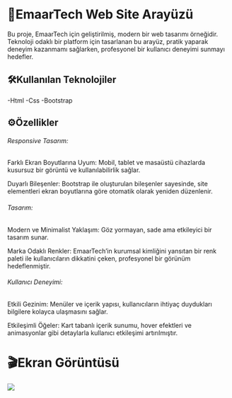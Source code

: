 <h1>🚀EmaarTech Web Site Arayüzü</h1>

Bu proje, EmaarTech için geliştirilmiş, modern bir web tasarımı örneğidir. Teknoloji odaklı bir platform için tasarlanan bu arayüz, pratik yaparak deneyim kazanmamı sağlarken, profesyonel bir kullanıcı deneyimi sunmayı hedefler.

<h2>🛠️Kullanılan Teknolojiler</h2>

-Html
-Css
-Bootstrap

<h2>⚙️Özellikler</h2>

<h6>Responsive Tasarım:</h6

Farklı Ekran Boyutlarına Uyum: Mobil, tablet ve masaüstü cihazlarda kusursuz bir görüntü ve kullanılabilirlik sağlar.

Duyarlı Bileşenler: Bootstrap ile oluşturulan bileşenler sayesinde, site elementleri ekran boyutlarına göre otomatik olarak yeniden düzenlenir.

<h6>Tasarım:</h6

Modern ve Minimalist Yaklaşım: Göz yormayan, sade ama etkileyici bir tasarım sunar.

Marka Odaklı Renkler: EmaarTech’in kurumsal kimliğini yansıtan bir renk paleti ile kullanıcıların dikkatini çeken, profesyonel bir görünüm hedeflenmiştir.

<h6>Kullanıcı Deneyimi:</h6

Etkili Gezinim: Menüler ve içerik yapısı, kullanıcıların ihtiyaç duydukları bilgilere kolayca ulaşmasını sağlar.

Etkileşimli Öğeler: Kart tabanlı içerik sunumu, hover efektleri ve animasyonlar gibi detaylarla kullanıcı etkileşimi artırılmıştır.

<h1>🎬Ekran Görüntüsü</h1>

![](./assets/project.gif)
